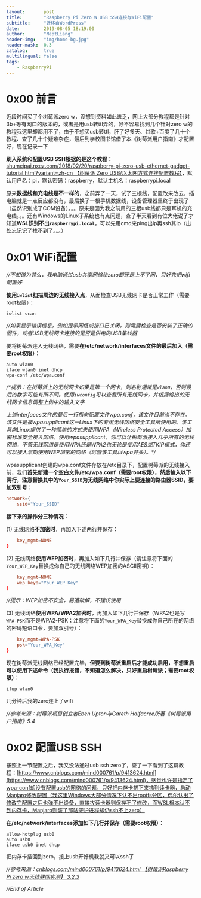 ```yaml
---
layout:       post
title:        "Raspberry Pi Zero W USB SSH连接与WiFi配置"
subtitle:     "迁移自WordPress"
date:         2019-08-05 18:19:00
author:       "NeptLiang"
header-img:   "img/home-bg.jpg"
header-mask:  0.3
catalog:      true
multilingual: false
tags:
    - RaspberryPi
---
```

# 0x00 前言

近段时间买了个树莓派zero w，没想到资料如此匮乏，网上大部分教程都是针对3b+等有网口的版本的，或者是用usb转ttl弄的，好不容易找到几个针对zero w的教程我这里却都用不了，由于不想买usb转ttl，肝了好多天、谷歌+百度了几十个教程、查了几十个疑难杂症，最后到学校图书馆借了本《树莓派用户指南》才配置好，现在记录一下

**刷入系统和配置USB SSH根据的是这个教程：**[shumeipai.nxez.com/2018/02/20/raspberry-pi-zero-usb-ethernet-gadget-tutorial.html?variant=zh-cn 【树莓派 Zero USB/以太网方式连接配置教程】](http://shumeipai.nxez.com/2018/02/20/raspberry-pi-zero-usb-ethernet-gadget-tutorial.html?variant=zh-cn)，默认用户名：pi，默认密码：raspberry，默认主机名：raspberrypi.local

原来**数据线和充电线是不一样的**，之前弄了一天，试了三根线，配置改来改去，插电脑就是一点反应都没有，最后换了一根手机数据线，设备管理器里终于出现了（虽然识别成了COM设备）。。。原来是因为我之前用的三根usb线都只是耳机的充电线。。。还有Windows的Linux子系统也有点问题，查了半天看到有位大佬说了才知道**WSL识别不出`raspberrypi.local`**，可以先用cmd来ping出ip再ssh其ip（出处忘记记了找不到了。。。）
# 0x01 WiFi配置
_//不知道为甚么，我电脑通过usb共享网络给zero却还是上不了网，只好先把wifi配置好_

**使用`iwlist`扫描周边的无线接入点**，从而检查USB无线网卡是否正常工作（需要root权限）：

```shell
iwlist scan
```

_//如果显示错误信息，例如提示网络或接口已关闭，则需要检查是否安装了正确的固件，或者USB无线网卡连接的是否是供电的USB集线器_

要将树莓派连入无线网络，需要**在/etc/network/interfaces文件的最后加入（需要root权限）：**

```
auto wlan0
iface wlan0 inet dhcp
wpa-conf /etc/wpa.conf
```

_/*提示：在树莓派上的无线网卡如果是第一个网卡，则名称通常是`wlan0`，否则最后的数字可能有所不同。使用`iwconfig`可以查看所有无线网卡，并根据给出的无线网卡信息调整上例中的输入文字_

_上述interfaces文件的最后一行指向配置文件wpa.conf，该文件目前尚不存在。该文件是被wpasupplicant这一Linux下的专用无线网络安全工具所使用的。该工具向Linux提供了一种简单的方式来使用WPA（Wireless Protected Access）加密标准安全接入网络。使用wpasupplicant，你可以让树莓派接入几乎所有的无线网络，不管无线网络是使用WPA还是WPA2也无论是使用AES或TKIP模式，你还可以接入早期使用WEP加密的网络（尽管该工具以wpa开头）。*/_

wpasupplicant创建的wpa.conf文件存放在/etc目录下，配置树莓派的无线接入前，我们**首先新建一个空白文件/etc/wpa.conf（需要root权限），然后输入以下两行，注意替换其中的`Your_SSID`为无线网络中你实际上要连接的路由器SSID，要加双引号：**

```conf
network={
    ssid="Your_SSID"
```

**接下来的操作分三种情况：**

(1) 无线网络**不加密时**，再加入下述两行并保存：

```conf
    key_mgmt=NONE
}
```

(2) 无线网络**使用WEP加密时**，再加入如下几行并保存（请注意将下面的`Your_WEP_Key`替换成你自己的无线网络WEP加密的ASCII密钥）：

```conf
    key_mgmt=NONE
    wep_key0="Your_WEP_Key"
}
```

_//提示：WEP加密不安全，易遭破解，不建议使用_

(3) 无线网络**使用WPA/WPA2加密时**，再加入如下几行并保存（WPA2也是写`WPA-PSK`而不是WPA2-PSK；注意将下面的`Your_WPA_Key`替换成你自己所在的网络的密码短语口令，要加双引号）：

```conf
    key_mgmt=WPA-PSK
    psk="Your_WPA_Key"
}
```

现在树莓派无线网络已经配置完毕，**但要到树莓派重启后才能成功启用，不想重启可以使用下述命令（我执行报错，不知道怎么解决，只好重启树莓派；需要root权限）：**

```shell
ifup wlan0
```

几分钟后我的zero连上了wifi

_//参考来源：树莓派项目创立者Eben Upton与Gareth Halfacree所著《树莓派用户指南》5.4_

# 0x02 配置USB SSH
按照上一节配置之后，我又没法通过usb ssh zero了，查了一下看到了这篇教程：[https://www.cnblogs.com/mind000761/p/9413624.html](https://www.cnblogs.com/mind000761/p/9413624.html)，感觉也许是指定了wpa-conf却没有配置usb的网络的问题，只好把内存卡拔下来插到读卡器，启动Manjaro修改配置（我这里Windows大部分情况下认不出rootfs分区，偶尔认出了修改完配置之后也弹不出设备，直接拔读卡器则保存不了修改，而WSL根本认不到内存卡，Manjaro则装了那啥守护进程却仍ssh不上zero）

**在/etc/network/interfaces添加如下几行并保存（需要root权限）：**

```
allow-hotplug usb0
auto usb0
iface usb0 inet dhcp
```

把内存卡插回到zero，接上usb开好机我就又可以ssh了

_//参考来源：[cnblogs.com/mind000761/p/9413624.html 【树莓派Raspberry Pi zero w无线联网实测】 3.2.3](http://www.cnblogs.com/mind000761/p/9413624.html)_

_//End of Article_
